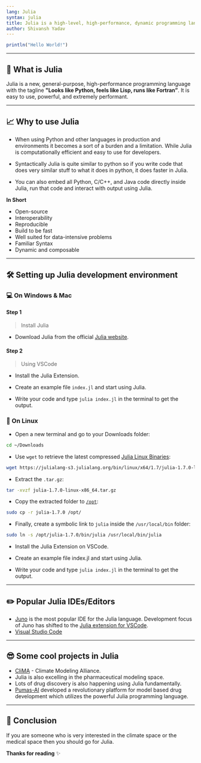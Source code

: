 ```yaml
---
lang: Julia
syntax: julia
title: Julia is a high-level, high-performance, dynamic programming language.
author: Shivansh Yadav
---
```

```julia
println("Hello World!")
```
---

## 🤔 What is Julia

Julia is a new, general-purpose, high-performance programming language with the tagline **"Looks like Python, feels like Lisp, runs like Fortran”**. It is easy to use, powerful, and extremely performant.

---
## 📈 Why to use Julia

- When using Python and other languages in production and environments it becomes a sort of a burden and a limitation. While Julia is computationally efficient and easy to use for developers.

- Syntactically Julia is quite similar to python so if you write code that does very similar stuff to what it does in python, it does faster in Julia.

- You can also embed all Python, C/C++, and Java code directly inside Julia, run that code and interact with output using Julia.

**In Short**

- Open-source
- Interoperability
- Reproducible
- Build to be fast
- Well suited for data-intensive problems
- Familiar Syntax
- Dynamic and composable

---

## 🛠️ Setting up Julia development environment

### 💻 On Windows & Mac

#### Step 1

> Install Julia 

- Download Julia from the official [Julia website](https://julialang.org/downloads/).

#### Step 2

> Using VSCode

- Install the Julia Extension.

- Create an example file `index.jl` and start using Julia.

- Write your code and type `julia index.jl` in the terminal to get the output.

### 🐧 On Linux

- Open a new terminal and go to your Downloads folder:

```bash
cd ~/Downloads
```

- Use `wget` to retrieve the latest compressed [Julia Linux Binaries](https://julialang.org/downloads/):

```bash
wget https://julialang-s3.julialang.org/bin/linux/x64/1.7/julia-1.7.0-linux-x86_64.tar.gz
```

- Extract the `.tar.gz`:

```bash
tar -xvzf julia-1.7.0-linux-x86_64.tar.gz
```

- Copy the extracted folder to [`/opt`](https://askubuntu.com/a/34922/292615):

```bash
sudo cp -r julia-1.7.0 /opt/
```

- Finally, create a symbolic link to `julia` inside the `/usr/local/bin` folder:

```bash
sudo ln -s /opt/julia-1.7.0/bin/julia /usr/local/bin/julia
```

- Install the Julia Extension on VSCode.

- Create an example file index.jl and start using Julia.

- Write your code and type `julia index.jl` in the terminal to get the output.

---

## ✏️ Popular Julia IDEs/Editors

- [Juno](https://junolab.org/) is the most popular IDE for the Julia language. Development focus of Juno has shifted to the [Julia extension for VSCode](https://www.julia-vscode.org/).
- [Visual Studio Code](https://code.visualstudio.com/download)

----

## 😎 Some cool projects in Julia

- [CliMA](https://clima.caltech.edu/) - Climate Modeling Alliance.
- Julia is also excelling in the pharmaceutical modeling space.
- Lots of drug discovery is also happening using Julia fundamentally.
- [Pumas-AI](https://pumas.ai/) developed a revolutionary platform for model based drug development which utilizes the powerful Julia programming language.

---

## 🚀 Conclusion

If you are someone who is very interested in the climate space or the medical space then you should go for Julia.

**Thanks for reading** ✨
